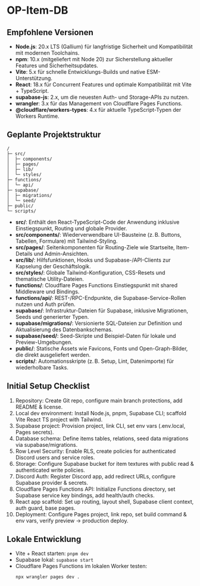 # OP-Item-DB

## Empfohlene Versionen
- **Node.js**: 20.x LTS (Gallium) für langfristige Sicherheit und Kompatibilität mit modernen Toolchains.
- **npm**: 10.x (mitgeliefert mit Node 20) zur Sicherstellung aktueller Features und Sicherheitsupdates.
- **Vite**: 5.x für schnelle Entwicklungs-Builds und native ESM-Unterstützung.
- **React**: 18.x für Concurrent Features und optimale Kompatibilität mit Vite + TypeScript.
- **supabase-js**: 2.x, um die neuesten Auth- und Storage-APIs zu nutzen.
- **wrangler**: 3.x für das Management von Cloudflare Pages Functions.
- **@cloudflare/workers-types**: 4.x für aktuelle TypeScript-Typen der Workers Runtime.

## Geplante Projektstruktur
```text
/
├─ src/
│  ├─ components/
│  ├─ pages/
│  ├─ lib/
│  └─ styles/
├─ functions/
│  └─ api/
├─ supabase/
│  ├─ migrations/
│  └─ seed/
├─ public/
└─ scripts/
```
- **src/**: Enthält den React-TypeScript-Code der Anwendung inklusive Einstiegspunkt, Routing und globale Provider.
- **src/components/**: Wiederverwendbare UI-Bausteine (z. B. Buttons, Tabellen, Formulare) mit Tailwind-Styling.
- **src/pages/**: Seitenkomponenten für Routing-Ziele wie Startseite, Item-Details und Admin-Ansichten.
- **src/lib/**: Hilfsfunktionen, Hooks und Supabase-/API-Clients zur Kapselung der Geschäftslogik.
- **src/styles/**: Globale Tailwind-Konfiguration, CSS-Resets und thematische Utility-Dateien.
- **functions/**: Cloudflare Pages Functions Einstiegspunkt mit shared Middleware und Bindings.
- **functions/api/**: REST-/RPC-Endpunkte, die Supabase-Service-Rollen nutzen und Auth prüfen.
- **supabase/**: Infrastruktur-Dateien für Supabase, inklusive Migrationen, Seeds und generierter Typen.
- **supabase/migrations/**: Versionierte SQL-Dateien zur Definition und Aktualisierung des Datenbankschemas.
- **supabase/seed/**: Seed-Skripte und Beispiel-Daten für lokale und Preview-Umgebungen.
- **public/**: Statische Assets wie Favicons, Fonts und Open-Graph-Bilder, die direkt ausgeliefert werden.
- **scripts/**: Automationsskripte (z. B. Setup, Lint, Datenimporte) für wiederholbare Tasks.

## Initial Setup Checklist
1. Repository: Create Git repo, configure main branch protections, add README & license.
2. Local dev environment: Install Node.js, pnpm, Supabase CLI; scaffold Vite React TS project with Tailwind.
3. Supabase project: Provision project, link CLI, set env vars (.env.local, Pages secrets).
4. Database schema: Define items tables, relations, seed data migrations via supabase/migrations.
5. Row Level Security: Enable RLS, create policies for authenticated Discord users and service roles.
6. Storage: Configure Supabase bucket for item textures with public read & authenticated write policies.
7. Discord Auth: Register Discord app, add redirect URLs, configure Supabase provider & secrets.
8. Cloudflare Pages Functions API: Initialize Functions directory, set Supabase service key bindings, add health/auth checks.
9. React app scaffold: Set up routing, layout shell, Supabase client context, auth guard, base pages.
10. Deployment: Configure Pages project, link repo, set build command & env vars, verify preview -> production deploy.

## Lokale Entwicklung
- Vite + React starten: `pnpm dev`
- Supabase lokal: `supabase start`
- Cloudflare Pages Functions im lokalen Worker testen:
  ```bash
  npx wrangler pages dev .
  ```
